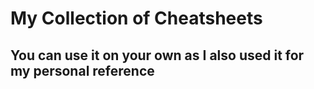# My Collection of Cheatsheets

## You can use it on your own as I also used it for my personal reference

